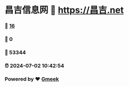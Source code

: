 # 昌吉信息网 :link: https://昌吉.net 
### :page_facing_up: [16](https://昌吉.net/tag.html) 
### :speech_balloon: 0 
### :hibiscus: 53344 
### :alarm_clock: 2024-07-02 10:42:54 
### Powered by :heart: [Gmeek](https://github.com/Meekdai/Gmeek)
